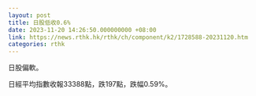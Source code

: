 ```yaml
---
layout: post
title: 日股低收0.6%
date: 2023-11-20 14:26:50.000000000 +08:00
link: https://news.rthk.hk/rthk/ch/component/k2/1728588-20231120.htm
categories: rthk
---
```


日股偏軟。

日經平均指數收報33388點，跌197點，跌幅0.59%。
